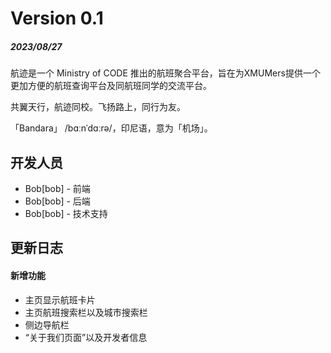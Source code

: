 # Version 0.1 
##### 2023/08/27
航迹是一个 Ministry of CODE 推出的航班聚合平台，旨在为XMUMers提供一个更加方便的航班查询平台及同航班同学的交流平台。

共翼天行，航迹同校。飞扬路上，同行为友。

「Bandara」 /bɑːnˈdɑːrə/，印尼语，意为「机场」。

## 开发人员
 - Bob[bob] - 前端
 - Bob[bob] - 后端
 - Bob[bob] - 技术支持

## 更新日志
#### 新增功能
- 主页显示航班卡片
- 主页航班搜索栏以及城市搜索栏
- 侧边导航栏
- “关于我们页面”以及开发者信息
